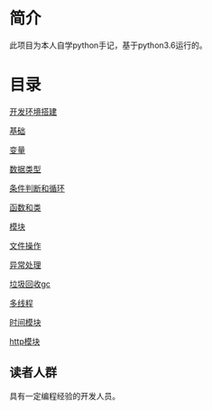 # 简介

此项目为本人自学python手记，基于python3.6运行的。

# 目录

[开发环境搭建](开发环境搭建.md)

[基础](基础.md)

[变量](变量.md)

[数据类型](数据类型.md)

[条件判断和循环](条件判断和循环.md)

[函数和类](函数和类.md)

[模块](模块.md)

[文件操作](文件操作.md)

[异常处理](异常处理.md)

[垃圾回收gc](垃圾回收gc.md)

[多线程](多线程.md)

[时间模块](时间模块.md)

[http模块](http模块.md)

## 读者人群 ##
具有一定编程经验的开发人员。



